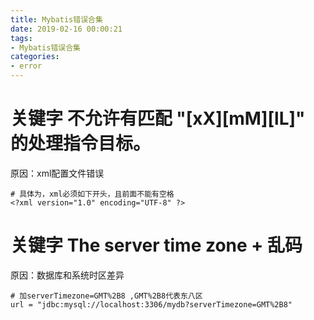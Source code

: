 ```yaml
---
title: Mybatis错误合集
date: 2019-02-16 00:00:21
tags: 
- Mybatis错误合集
categories: 
- error
---
```


# 关键字 不允许有匹配 "[xX][mM][lL]" 的处理指令目标。
原因：xml配置文件错误
```
# 具体为，xml必须如下开头，且前面不能有空格
<?xml version="1.0" encoding="UTF-8" ?>
```

# 关键字 The server time zone + 乱码
原因：数据库和系统时区差异
```
# 加serverTimezone=GMT%2B8 ,GMT%2B8代表东八区
url = "jdbc:mysql://localhost:3306/mydb?serverTimezone=GMT%2B8"
```